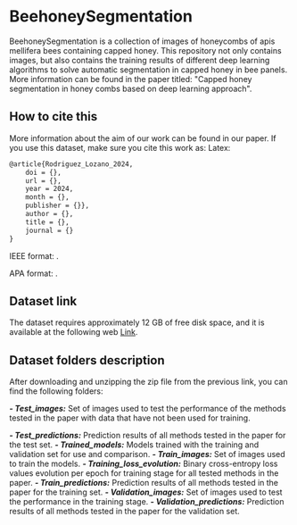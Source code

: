 # BeehoneySegmentation
BeehoneySegmentation is a collection of images of honeycombs of apis mellifera bees containing capped honey. This repository not only contains images, but also contains the training results of different deep learning algorithms to solve automatic segmentation in capped honey in bee panels. More information can be found in the paper titled: "Capped honey segmentation in honey combs based on deep learning approach".

## How to cite this
More information about the aim of our work can be found in our paper. If you use this dataset, make sure you cite this work as:
Latex:
```latex
@article{Rodriguez_Lozano_2024,
	doi = {},
	url = {},
	year = 2024,
	month = {},
	publisher = {}},
	author = {},
	title = {},
	journal = {}
}
```
IEEE format: .

APA format: .

## Dataset link
The dataset requires approximately 12 GB of free disk space, and it is available at the following web [Link](https://drive.google.com/file/d/1X-zKIDUBxo5zZ5cbTbMBxr97cCm5nnH-/view?usp=drive_link).

## Dataset folders description
After downloading and unzipping the zip file from the previous link, you can find the following folders:

***- Test_images:*** Set of images used to test the performance of the methods tested in the paper with data that have not been used for training.

***- Test_predictions:*** Prediction results of all methods tested in the paper for the test set.
***- Trained_models:*** Models trained with the training and validation set for use and comparison.
***- Train_images:*** Set of images used to train the models.
***- Training_loss_evolution:*** Binary cross-entropy loss values evolution per epoch for training stage for all tested methods in the paper.
***- Train_predictions:*** Prediction results of all methods tested in the paper for the training set.
***- Validation_images:*** Set of images used to test the performance in the training stage.
***- Validation_predictions:*** Prediction results of all methods tested in the paper for the validation set.
